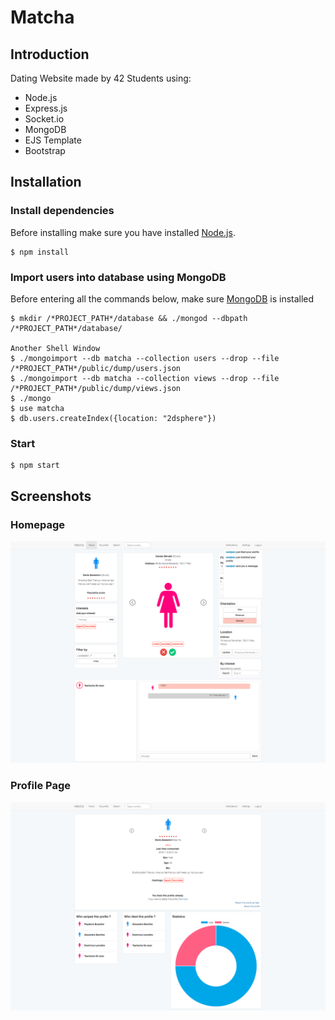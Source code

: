 # Matcha

## Introduction
Dating Website made by 42 Students using: <br/>
* Node.js
* Express.js
* Socket.io
* MongoDB
* EJS Template
* Bootstrap

## Installation

### Install dependencies
Before installing make sure you have installed [Node.js](https://nodejs.org/en/).
``` shell
$ npm install
```

### Import users into database using MongoDB
Before entering all the commands below, make sure [MongoDB](https://www.mongodb.com/download-center?ct=atlasheader#community) is installed
``` shell
$ mkdir /*PROJECT_PATH*/database && ./mongod --dbpath /*PROJECT_PATH*/database/

Another Shell Window
$ ./mongoimport --db matcha --collection users --drop --file /*PROJECT_PATH*/public/dump/users.json
$ ./mongoimport --db matcha --collection views --drop --file /*PROJECT_PATH*/public/dump/views.json
$ ./mongo
$ use matcha
$ db.users.createIndex({location: "2dsphere"})
```
### Start 
``` shell
$ npm start
```

## Screenshots
### Homepage 
<p align="center">
  <img src="./public/screenshots/Home_page_screenshot.png" width="1000"/>
</p>

### Profile Page
<p>
  <img src="./public/screenshots/Profile_page_screenshot.png" width="1000"/>
</p>

